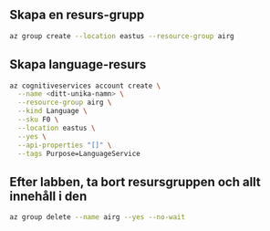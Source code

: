 ## Skapa en resurs-grupp

```bash
az group create --location eastus --resource-group airg
```

## Skapa language-resurs

```bash
az cognitiveservices account create \
  --name <ditt-unika-namn> \
  --resource-group airg \
  --kind Language \
  --sku F0 \
  --location eastus \
  --yes \
  --api-properties "[]" \
  --tags Purpose=LanguageService
```

## Efter labben, ta bort resursgruppen och allt innehåll i den

```bash
az group delete --name airg --yes --no-wait
